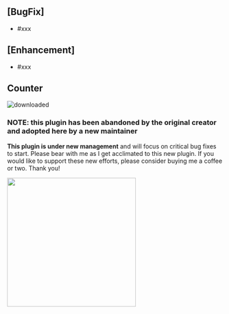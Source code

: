## [BugFix]
- #xxx

## [Enhancement]
- #xxx

## Counter
![downloaded](https://img.shields.io/github/downloads/dojohnso/OctoPrint-PrintJobHistory/xxx/total)

### NOTE: this plugin has been abandoned by the original creator and adopted here by a new maintainer

**This plugin is under new management** and will focus on critical bug fixes to start. Please bear with me as I get acclimated to this new plugin. If you would like to support these new efforts, please consider buying me a coffee or two. Thank you!

<a href="https://www.buymeacoffee.com/djohnson.tech" target="_blank"><img src="https://djohnson.tech/images/white-button.png" width=300 /></a>
